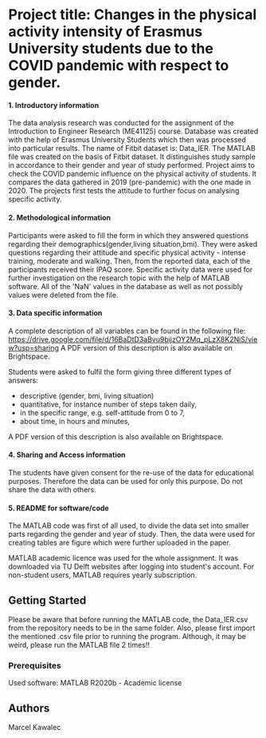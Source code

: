 # Project title: Changes in the physical activity intensity of Erasmus University students due to the COVID pandemic with respect to gender.

#### 1. Introductory information
The data analysis research was conducted for the assignment of the Introduction to Engineer Research (ME41125) course.
Database was created with the help of Erasmus University Students which then was processed into particular results.
The name of Fitbit dataset is: Data_IER.
The MATLAB file was created on the basis of Fitbit dataset.
It distinguishes study sample in accordance to their gender and year of study performed.
Project aims to check the COVID pandemic influence on the physical activity of students.
It compares the data gathered in 2019 (pre-pandemic) with the one made in 2020. 
The projects first tests the attitude to further focus on analysing specific activity.

#### 2. Methodological information
Participants were asked to fill the form in which they answered questions regarding their demographics(gender,living situation,bmi).
They were asked questions regarding their attitude and specific physical activity - intense training, moderate and walking.
Then, from the reported data, each of the participants received their IPAQ score.
Specific activity data were used for further investigation on the research topic with the help of MATLAB software.
All of the 'NaN' values in the database as well as not possibly values were deleted from the file.

#### 3. Data specific information
A complete description of all variables can be found in the following file:
https://drive.google.com/file/d/16BaDtD3aBvu9bijzOY2Mq_pLzX8K2NiS/view?usp=sharing
A PDF version of this description is also available on Brightspace. 


Students were asked to fulfil the form giving three different types of answers:
- descriptive (gender, bmi, living situation)
- quantitative, for instance number of steps taken daily,
- in the specific range, e.g. self-attitude from 0 to 7,
- about time, in hours and minutes,


A PDF version of this description is also available on Brightspace. 


#### 4. Sharing and Access information
The students have given consent for the re-use of the data for educational purposes. Therefore the data can be used for only this purpose. Do not share the data with others.

#### 5. README for software/code
The MATLAB code was first of all used, to divide the data set into smaller parts regarding the gender and year of study.
Then, the data were used for creating tables are figure which were further uploaded in the paper.

MATLAB academic licence was used for the whole assignment. It was downloaded via TU Delft websites after logging into student's account.
For non-student users, MATLAB requires yearly subscription.

## Getting Started

Please be aware that before running the MATLAB code, the Data_IER.csv from the repository needs to be in the same folder.
Also, please first import the mentioned .csv file prior to running the program.
Although, it may be weird, please run the MATLAB file 2 times!!


### Prerequisites

Used software: MATLAB R2020b - Academic license
## Authors

Marcel Kawalec
